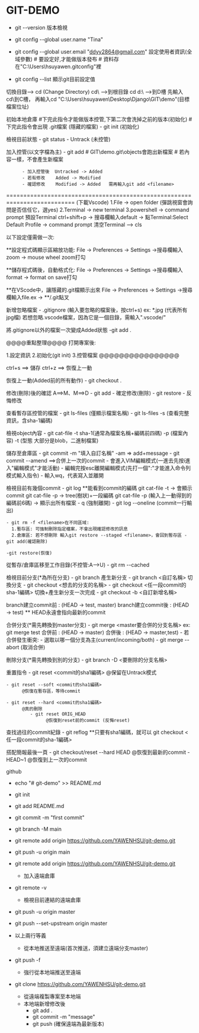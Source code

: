 # GIT-DEMO

- git --version
    版本檢視


- git config --global user.name "Tina"
- git config --global user.email "ddyy2864@gmail.com"
    設定使用者資訊(全域參數)   # 要設定好,才能做版本發布
                               # 資料存在"C:\Users\hsuyawen\.gitconfig"裡

- git config --list
    顯示git目前設定值

切換目錄--> cd (Change Directory)
            cd\      -->到根目錄
            cd d:\   -->到D槽
先輸入cd\到C槽，
再輸入cd "C:\Users\hsuyawen\Desktop\Django\GIT\demo"(目標檔案位址)


初始本地倉庫  #下完此指令才能做版本控管,下第二次會洗掉之前的版本(初始化)
              #下完此指令會出現 .git檔案 (隱藏的檔案)
    - git init (初始化)

檢視目前狀態
    - git status
          - Untrack (未控管)
      

加入控管(以文字檔為主)
    - git add <filename>   # GIT\demo\.git\objects會跑出新檔案
                           # 若內容一樣，不會產生新檔案

          - 加入控管後  Untracked -> Added
          - 若有修改    Added -> Modified
          - 確認修改    Modified -> Added   需再輸入git add <filename>

==========================================================================
(下載Vscode)
1.File -> open folder (彈跳視窗會詢問是否信任它，選yes)
2.Terminal -> new terminal
3.powershell -> command prompt
    預設Terminal
    ctrl+shift+p -> 搜尋欄輸入default -> 點Terminal:Select Default Profile -> command prompt
  清空Terminal --> cls

以下設定僅需做一次:

**設定程式碼顯示區縮放功能:
File -> Preferences -> Settings ->搜尋欄輸入zoom -> mouse wheel zoom打勾

**儲存程式碼後，自動格式化:
File -> Preferences -> Settings ->搜尋欄輸入format -> format on save打勾

**在VScode中，讓隱藏的.git檔顯示出來
File -> Preferences -> Settings ->搜尋欄輸入file.ex -> **/.git點叉


新增忽略檔案
    - .gitignore (輸入要忽略的檔案後，按ctrl+s)
                 ex:   *.jpg  (代表所有jpg檔)
                 若想忽略.vscode檔案，因為它是一個目錄，需輸入".vscode/"

將.gitignore以外的檔案一次變成Added狀態
    -git add .

@@@@重點整理@@@@
打開專案後:

1.設定資訊
2.初始化(git init)
3.控管檔案
@@@@@@@@@@@@@@@@


ctrl+s  ==> 儲存
ctrl+z  ==> 恢復上一動

恢復上一動(Added前的所有動作)
    - git checkout .


修改(刪除)後的確認 A==>M、M==>D
    - git add <filename> - 確定修改(刪除)
    - git restore <filename> - 反悔修改


查看暫存區控管的檔案
    - git ls-files     (僅顯示檔案名稱)
    - git ls-files -s  (查看完整資訊，含sha-1編碼)


檢視object內容
    - git cat-file -t sha-1(通常為檔案名稱+編碼前四碼)
       	           -p (檔案內容)
	           -t (型態 大部分是blob，二進制檔案)


儲存至倉庫區
    - git commit -m "填入自訂名稱"
                 -am => add+message
    - git commit --amend ==>合併上一次的commit
                         - 會進入VIM編輯模式(一進去先按i進入"編輯模式"才能活動)
                         - 編輯完按esc離開編輯模式(先打一個":"才能進入命令列模式輸入指令)
                         - 輸入wq，代表寫入並離開


檢視目前有幾個commit
    - git log 
      **能看到commit的編碼
        git cat-file -t <sha-1> -> 會顯示 commit
        git cat-file -p <commit-sha-1> -> tree(樹狀)+一段編碼
        git cat-file -p <tree-sha-1> (輸入上一動得到的編碼前6碼) -> 顯示出所有檔案
    - q  (強制離開)
    - git log --oneline  (commit一行輸出)


    - git rm -f <filename>在不同區域:
      1.暫存區: 可強制刪除指定檔案，不會出現確認修改的訊息
      2.倉庫區: 若不想刪除 輸入git restore --staged <filename>，會回到暫存區 -git add(確認刪除)
                                                                             -git restore(恢復)

從暫存/倉庫區移至工作目錄(不控管:A-->U)
    - git rm --cached <filename>


檢視目前分支(*為所在分支)
    - git branch
產生新分支
    - git branch <自訂名稱> 
切換分支
    - git checkout <想去的分支的名稱>
    - git checkout <任一段commit的sha-1編碼>
切換+產生新分支一次完成
    - git checkout -b <自訂新增名稱>

branch建立commit前 : (HEAD -> test, master)
branch建立commit後 : (HEAD -> test)
** HEAD永遠會指向最新的commit 

合併分支(*需先轉換到master分支)
    - git merge <master要合併的分支名稱>  ex: git merge test
          合併前 : (HEAD -> master)
          合併後 : (HEAD -> master,test)
          - 若合併發生衝突:
                 - 選取以哪一個分支為主(current/incoming/both)
                 - git merge --abort  (取消合併)

刪除分支(*需先轉換到別的分支)
    - git branch -D <要刪除的分支名稱>


重置指令
    - git reset <commit的sha1編碼>
          @保留在Untrack模式

    - git reset --soft <commit的sha1編碼>
          @恢復在暫存區，等待commit

    - git reset --hard <commit的sha1編碼>
          @真的刪除
             - git reset ORIG_HEAD      
                   @恢復到reset前的commit (反悔reset)


查找過往的commit紀錄
    - git reflog
         **只要有sha1編碼，就可以 git checkout <任一段commit的sha-1編碼>


搭配簡報最後一頁
    - git checkout/reset --hard HEAD      @恢復到最新的commit
                       	      - HEAD~1    @恢復到上一次的commit


github

- echo "# git-demo" >> README.md
- git init
- git add README.md
- git commit -m "first commit"
- git branch -M main
- git remote add origin https://github.com/YAWENHSU/git-demo.git
- git push -u origin main



- git remote add origin https://github.com/YAWENHSU/git-demo.git
    - 加入遠端倉庫

- git remote -v
    - 檢視目前連結的遠端倉庫

- git push -u origin master
- git push --set-upstream origin master
- 以上兩行等義
    - 從本地推送至遠端(首次推送，須建立遠端分支master)

- git push -f
    - 強行從本地端推送至遠端

- git clone <https://github.com/YAWENHSU/git-demo.git>
    - 從遠端複製專案至本地端
    - 本地端新增修改後
        - git add .
        - git commit -m "message"
        - git push (確保遠端為最新版本)
